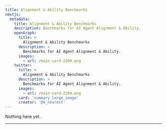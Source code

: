 ```yaml
---
title: Alignment & Ability Benchmarks
nextjs:
  metadata:
    title: Alignment & Ability Benchmarks
    description: Benchmarks for AI Agent Alignment & Ability.
    openGraph:
      title: >
        Alignment & Ability Benchmarks
      description: >
        Benchmarks for AI Agent Alignment & Ability.
      images:
        - url: /main-card-2309.png
    twitter:
      title: >
        Alignment & Ability Benchmarks
      description: >
        Benchmarks for AI Agent Alignment & Ability.
      images:
        - url: /main-card-2309.png
      card: 'summary_large_image'
      creator: '@k_nearest'
---
```


Nothing here yet.

---

<!-- ## Alignment

### Helpfulness

### Harmlessness

### Honesty

### Power Seeking

---

## Ability

### Grounded Commonsense Reasoning

### World Models -->
